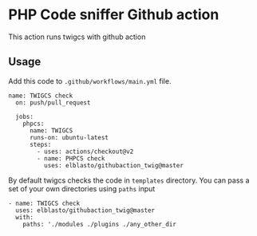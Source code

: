 PHP Code sniffer Github action
=
This action runs twigcs with github action

Usage
-

Add this code to `.github/workflows/main.yml` file.

    name: TWIGCS check
      on: push/pull_request

      jobs:
        phpcs:
          name: TWIGCS
          runs-on: ubuntu-latest
          steps:
            - uses: actions/checkout@v2
            - name: PHPCS check
              uses: elblasto/githubaction_twig@master

By default twigcs checks the code in `templates` directory.
You can pass a set of your own directories using `paths` input

    - name: TWIGCS check
      uses: elblasto/githubaction_twig@master
      with:
        paths: './modules ./plugins ./any_other_dir

        

          
    
